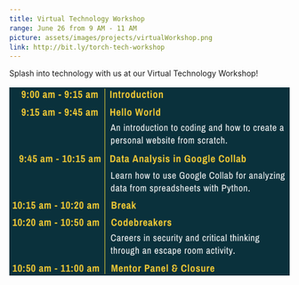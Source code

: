 ```yaml
---
title: Virtual Technology Workshop
range: June 26 from 9 AM - 11 AM
picture: assets/images/projects/virtualWorkshop.png
link: http://bit.ly/torch-tech-workshop
---
```


Splash into technology with us at our Virtual Technology Workshop!
<br/>
<br/>
<img class="template-project-img" src="/assets/images/projects/schedule.png">
